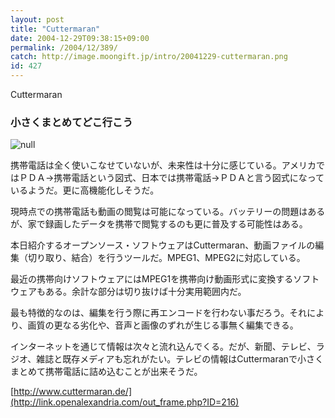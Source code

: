 ```yaml
---
layout: post
title: "Cuttermaran"
date: 2004-12-29T09:38:15+09:00
permalink: /2004/12/389/
catch: http://image.moongift.jp/intro/20041229-cuttermaran.png
id: 427
---
```

Cuttermaran  
<!--more-->

### 小さくまとめてどこ行こう
  

![null](http://image.moongift.jp/intro/20041229-cuttermaran.png "null")

  

携帯電話は全く使いこなせていないが、未来性は十分に感じている。アメリカではＰＤＡ→携帯電話という図式、日本では携帯電話→ＰＤＡと言う図式になっているようだ。更に高機能化しそうだ。

  

現時点での携帯電話も動画の閲覧は可能になっている。バッテリーの問題はあるが、家で録画したデータを携帯で閲覧するのも更に普及する可能性はある。

  

本日紹介するオープンソース・ソフトウェアはCuttermaran、動画ファイルの編集（切り取り、結合）を行うツールだ。MPEG1、MPEG2に対応している。

  

最近の携帯向けソフトウェアにはMPEG1を携帯向け動画形式に変換するソフトウェアもある。余計な部分は切り抜けば十分実用範囲内だ。

  

最も特徴的なのは、編集を行う際に再エンコードを行わない事だろう。それにより、画質の更なる劣化や、音声と画像のずれが生じる事無く編集できる。

  

インターネットを通じて情報は次々と流れ込んでくる。だが、新聞、テレビ、ラジオ、雑誌と既存メディアも忘れがたい。テレビの情報はCuttermaranで小さくまとめて携帯電話に詰め込むことが出来そうだ。

  

[http://www.cuttermaran.de/](http://link.openalexandria.com/out_frame.php?ID=216)

